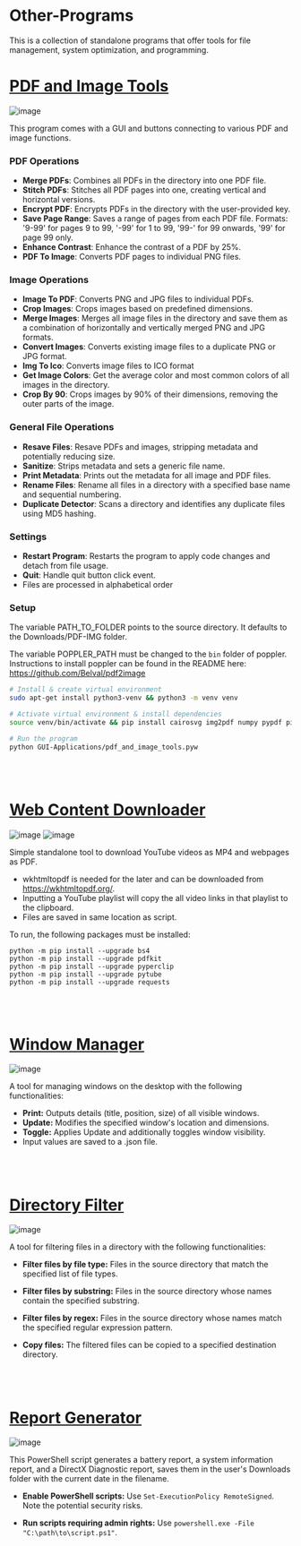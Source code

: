 # Other-Programs

This is a collection of standalone programs that offer tools for file management, system optimization, and programming.

# [PDF and Image Tools](GUI-Applications/pdf_and_image_tools.pyw)

![image](https://github.com/jack-200/other-programs/assets/86848773/71a45eee-b12a-418b-ab6f-77007146ba91)

This program comes with a GUI and buttons connecting to various PDF and image functions.

### PDF Operations

* **Merge PDFs**: Combines all PDFs in the directory into one PDF file.
* **Stitch PDFs**: Stitches all PDF pages into one, creating vertical and horizontal versions.
* **Encrypt PDF**: Encrypts PDFs in the directory with the user-provided key.
* **Save Page Range**: Saves a range of pages from each PDF file. Formats: '9-99' for pages 9 to 99, '-99' for 1 to
  99, '99-' for 99 onwards, '99' for page 99 only.
* **Enhance Contrast**: Enhance the contrast of a PDF by 25%.
* **PDF To Image**: Converts PDF pages to individual PNG files.

### Image Operations

* **Image To PDF**: Converts PNG and JPG files to individual PDFs.
* **Crop Images**: Crops images based on predefined dimensions.
* **Merge Images**: Merges all image files in the directory and save them as a combination of horizontally and
  vertically merged PNG and JPG formats.
* **Convert Images**: Converts existing image files to a duplicate PNG or JPG format.
* **Img To Ico**: Converts image files to ICO format
* **Get Image Colors**: Get the average color and most common colors of all images in the directory.
* **Crop By 90**: Crops images by 90% of their dimensions, removing the outer parts of the image.

### General File Operations

* **Resave Files**: Resave PDFs and images, stripping metadata and potentially reducing size.
* **Sanitize**: Strips metadata and sets a generic file name.
* **Print Metadata**: Prints out the metadata for all image and PDF files.
* **Rename Files**: Rename all files in a directory with a specified base name and sequential numbering.
* **Duplicate Detector**: Scans a directory and identifies any duplicate files using MD5 hashing.

### Settings

* **Restart Program**: Restarts the program to apply code changes and detach from file usage.
* **Quit**: Handle quit button click event.
* Files are processed in alphabetical order

### Setup

The variable PATH_TO_FOLDER points to the source directory. It defaults to the Downloads/PDF-IMG folder.

The variable POPPLER_PATH must be changed to the ```bin``` folder of poppler. Instructions to install poppler can be
found in the README here: https://github.com/Belval/pdf2image

```bash
# Install & create virtual environment
sudo apt-get install python3-venv && python3 -m venv venv

# Activate virtual environment & install dependencies
source venv/bin/activate && pip install cairosvg img2pdf numpy pypdf pillow pyqt5 pdf2image

# Run the program
python GUI-Applications/pdf_and_image_tools.pyw 
```

<br><br>

# [Web Content Downloader](GUI-Applications/web_content_downloader/web_content_downloader.py)

![image](https://github.com/jack-200/other-programs/assets/86848773/f61602b8-f7b5-4e7f-a7c1-36cd3c115d47)
![image](https://github.com/jack-200/Other-Programs/assets/86848773/3933d1f2-21cb-4f3e-92cc-15de7be5c46b)

Simple standalone tool to download YouTube videos as MP4 and webpages as PDF.

* wkhtmltopdf is needed for the later and can be downloaded from https://wkhtmltopdf.org/.
* Inputting a YouTube playlist will copy the all video links in that playlist to the clipboard.
* Files are saved in same location as script.

To run, the following packages must be installed:

```
python -m pip install --upgrade bs4
python -m pip install --upgrade pdfkit
python -m pip install --upgrade pyperclip
python -m pip install --upgrade pytube
python -m pip install --upgrade requests
```

<br><br>

# [Window Manager](GUI-Applications/window_manager/window_manager.pyw)

![image](https://github.com/jack-200/other-programs/assets/86848773/fdedc72a-0016-46e0-8cb8-ab6aac16fd14)

A tool for managing windows on the desktop with the following functionalities:

* **Print:** Outputs details (title, position, size) of all visible windows.
* **Update:** Modifies the specified window's location and dimensions.
* **Toggle:** Applies Update and additionally toggles window visibility.
* Input values are saved to a .json file.

<br><br>

# [Directory Filter](GUI-Applications/directory_filter.pyw)

![image](https://github.com/jack-200/other-programs/assets/86848773/4d4429af-28c5-4db4-a068-150aab34edf2)

A tool for filtering files in a directory with the following functionalities:

* **Filter files by file type:** Files in the source directory that match the specified list of file types.

* **Filter files by substring:** Files in the source directory whose names contain the specified substring.

* **Filter files by regex:** Files in the source directory whose names match the specified regular expression pattern.

* **Copy files:** The filtered files can be copied to a specified destination directory.

<br><br>

# [Report Generator](shell-scripts/ReportGenerator.ps1)

![image](https://github.com/jack-200/other-programs/assets/86848773/43e68edb-0c8f-4773-a053-147f9e04e3c2)

This PowerShell script generates a battery report, a system information report, and a DirectX Diagnostic report, saves
them in the user's Downloads folder with the current date in the filename.

* **Enable PowerShell scripts:** Use `Set-ExecutionPolicy RemoteSigned`. Note the potential security risks.

* **Run scripts requiring admin rights:** Use `powershell.exe -File "C:\path\to\script.ps1"`.
